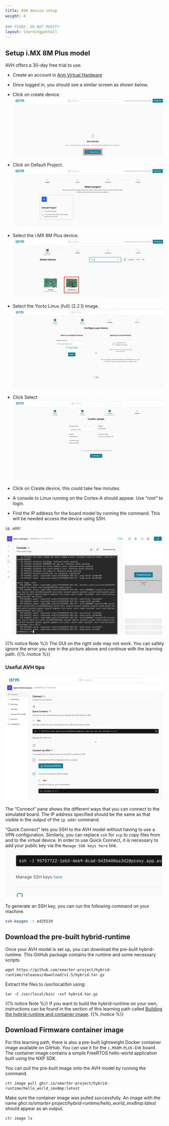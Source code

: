 ```yaml
---
title: AVH device setup
weight: 4

### FIXED, DO NOT MODIFY
layout: learningpathall
---
```


## Setup i.MX 8M Plus model

AVH offers a 30-day free trial to use.
-	Create an account in [Arm Virtual Hardware](https://app.avh.arm.com/login)
-	Once logged in, you should see a similar screen as shown below.
-	Click on create device.
![create device alt-text#center](avh_images/avh1.png "Figure 1. Create device")
- Click on Default Project.
![select project alt-text#center](avh_images/avh2.png "Figure 2. Select project")
- Select the i.MX 8M Plus device.
![Select the i.MX 8M Plus device alt-text#center](avh_images/avh3.png "Figure 3. Select device")
- Select the Yocto Linux (full) (2.2.1) image.
![Select the Yocto Linux (full) (2.2.1) alt-text#center](avh_images/avh4.png "Figure 4. Select the Yocto Linux (full) (2.2.1) image")
- Click Select
![confirm create device alt-text#center](avh_images/avh5.png "Figure 5. Confirm create device")

-	Click on Create device, this could take few minutes.

-	A console to Linux running on the Cortex-A should appear. Use “root” to login.

-	Find the IP address for the board model by running the command. This will be needed access the device using SSH.
```bash
ip addr
```
![A running model alt-text#center](avh_images/avh6.png "Figure 6. A running model")

{{% notice Note %}}
The GUI on the right side may not work. You can safely ignore the error you see in the picture above and continue with the learning path.
{{% /notice %}}

### Useful AVH tips

![AVH connect interface alt-text#center](avh_images/avh7.png "Figure 7. AVH connect interface")

The “Connect” pane shows the different ways that you can connect to the simulated board. The IP address specified should be the same as that visible in the output of the `ip addr` command.

“Quick Connect” lets you SSH to the AVH model without having to use a VPN configuration. Similarly, you can replace `ssh` for `scp` to copy files from and to the virtual device. In order to use Quick Connect, it is necessary to add your public key via the `Manage SSH keys here` link.
![Generate SSH key alt-text#center](avh_images/avh8.png "Figure 8. Generate SSH key")

To generate an SSH key, you can run the following command on your machine.
```bash
ssh-keygen -t ed25519
```


## Download the pre-built hybrid-runtime

Once your AVH model is set up, you can download the pre-built hybrid-runtime. This GitHub package contains the runtime and some necessary scripts.

```console
wget https://github.com/smarter-project/hybrid-runtime/releases/download/v1.5/hybrid.tar.gz
```

Extract the files to /usr/local/bin using:
```console
tar -C /usr/local/bin/ -xvf hybrid.tar.gz
```
{{% notice Note %}}
If you want to build the hybrid-runtime on your own, instructions can be found in the section of this learning path called [Building the hybrid-runtime and container image](../build-runtime/).
{{% /notice %}}

## Download Firmware container image

For this learning path, there is also a pre-built lightweight Docker container image available on GitHub. You can use it for the `i.MX8M-PLUS-EVK` board. The container image contains a simple FreeRTOS hello-world application built using the NXP SDK.

You can pull the pre-built image onto the AVH model by running the command.

```console
ctr image pull ghcr.io/smarter-project/hybrid-runtime/hello_world_imx8mp:latest
```
Make sure the container image was pulled successfully. An image with the name *ghcr.io/smarter-project/hybrid-runtime/hello_world_imx8mp:latest* should appear as an output.

```console
ctr image ls
```

